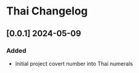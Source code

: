# Thai Changelog
<!-- https://keepachangelog.com/en/1.0.0/ -->

## [0.0.1]  2024-05-09
### Added
- Initial project covert number into Thai numerals

